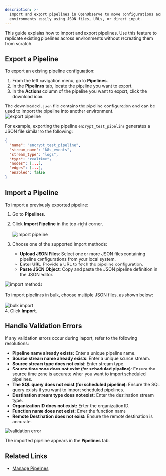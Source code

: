 ```yaml
---
description: >-
  Import and export pipelines in OpenObserve to move configurations across
  environments easily using JSON files, URLs, or direct input.
---
```

This guide explains how to import and export pipelines. Use this feature to replicate existing pipelines across environments without recreating them from scratch.


## Export a Pipeline

To export an existing pipeline configuration:

1. From the left navigation menu, go to **Pipelines**.  
2. In the **Pipelines** tab, locate the pipeline you want to export.   
3. In the **Actions** column of the pipeline you want to export, click the download icon.  

The downloaded `.json` file contains the pipeline configuration and can be used to import the pipeline into another environment.<br>
![export pipeline](../../images/pipeline-import-export-1.png)  

For example, exporting the pipeline `encrypt_test_pipeline` generates a JSON file similar to the following:  
```json  
{  
  "name": "encrypt_test_pipeline",  
  "stream_name": "k8s_events",  
  "stream_type": "logs",  
  "type": "realtime",  
  "nodes": [...],  
  "edges": [...],  
  "enabled": false  
}  
```

## Import a Pipeline

To import a previously exported pipeline:

1. Go to **Pipelines**.  
2. Click **Import Pipeline** in the top-right corner.<br>  
   ![import pipeline](../../images/pipeline-import-export-2.jpg) 
3. Choose one of the supported import methods:  

    - **Upload JSON Files**: Select one or more JSON files containing pipeline configurations from your local system.  
    - **Enter URL**: Provide a URL to fetch the pipeline configuration.  
    - **Paste JSON Object**: Copy and paste the JSON pipeline definition in the JSON editor.

![import methods](../../images/pipeline-import-export-3.png)<br>  
To import pipelines in bulk, choose multiple JSON files, as shown below:<br>  
![bulk import](../../images/pipeline-import-export-4.png)  
4. Click **Import**.

## Handle Validation Errors

If any validation errors occur during import, refer to the following resolutions:

- **Pipeline name already exists:** Enter a unique pipeline name.  
- **Source stream name already exists**: Enter a unique source stream.   
- **Source stream type does not exist**: Enter stream type.    
- **Source time zone does not exist (for scheduled pipeline)**: Ensure the source time zone is accurate when you want to import scheduled pipelines.   
- **The SQL query does not exist (for scheduled pipeline):** Ensure the SQL query exists if you want to import scheduled pipelines.  
- **Destination stream type does not exist:** Enter the destination stream type.   
- **Organization ID does not exist:** Enter the organization ID.   
- **Function name does not exist:** Enter the function name  
- **Remote Destination does not exist:** Ensure the remote destination is accurate. 

![validation error](../../images/pipeline-import-export-5.png)

The imported pipeline appears in the **Pipelines** tab.   

## Related Links
- [Manage Pipelines](../manage-pipelines/)
